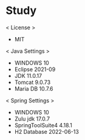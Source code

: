 # Study

< License >
 - MIT

< Java Settings >
 - WINDOWS 10
 - Eclipse 2021-09
 - JDK 11.0.17
 - Tomcat 9.0.73
 - Maria DB 10.7.6

< Spring Settings >
 - WINDOWS 10
 - Zulu jdk 17.0.7
 - SpringToolSuite4 4.18.1
 - H2 Database 2022-06-13